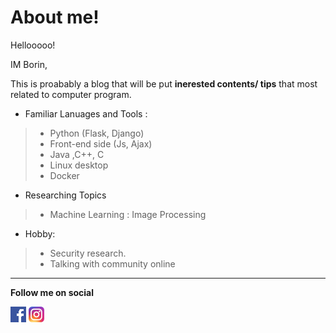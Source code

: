 
# About me!

Hellooooo!

IM Borin,

This is proabably a blog that will be put **inerested contents/ tips** that most related to computer program.
- Familiar Lanuages and Tools :
> - Python (Flask, Django)
> - Front-end side (Js, Ajax)
> - Java ,C++, C
> - Linux desktop
> - Docker
- Researching Topics
> - Machine Learning : Image Processing

- Hobby:
> - Security research.
> - Talking with community online

---
**Follow me on social**

[![](assets/images/facebook-small.png)](https://www.facebook.com/profile.php?id=100008724229101)
[![](assets/images/instagram-small.png)](https://www.instagram.com/min.borin/)
